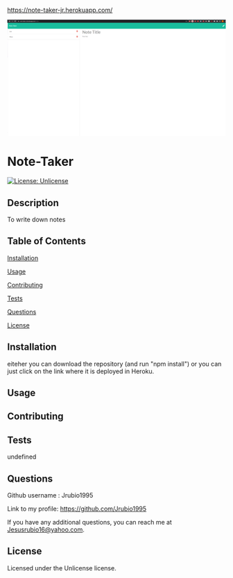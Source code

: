 https://note-taker-jr.herokuapp.com/

![](images/notes.png)

# Note-Taker

[![License: Unlicense](https://img.shields.io/badge/License-Unlicense-blue.svg)](https://opensource.org/licenses/Unlicense)

## Description

To write down notes

## Table of Contents

[Installation](#installation)

[Usage](#usage)

[Contributing](#contributing)

[Tests](#tests)

[Questions](#questions)

[License](#license)

## Installation

eiteher you can download the repository (and run "npm install") or you can just click on the link where it is deployed in Heroku.

## Usage

## Contributing

## Tests

undefined

## Questions

Github username : Jrubio1995

Link to my profile: https://github.com/Jrubio1995

If you have any additional questions, you can reach me at Jesusrubio16@yahoo.com.

## License

Licensed under the Unlicense license.
